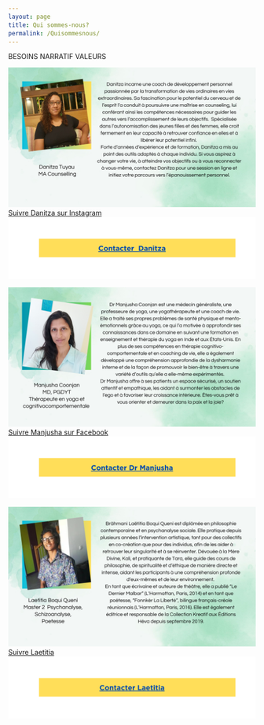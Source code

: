 ```yaml
---
layout: page
title: Qui sommes-nous?
permalink: /Quisommesnous/
---
```

BESOINS
NARRATIF
VALEURS

![Danitza Tuyau](/assets/images/Danitza.png "Danitza Tuyau")
[Suivre Danitza sur Instagram](https://www.instagram.com/helpinghand_mu?utm_source=ig_web_button_share_sheet&igsh=ZDNlZDc0MzIxNw%3D%3D)
<a href="https://tyltonline.github.io/contact/"> ![Click here](/assets/images/DanitzaBanner.png "Click here") </a>

![Dr Manjusha Coonjan](/assets/images/Manjusha.png "Dr Manjusha Coonjan")
[Suivre Manjusha sur Facebook](https://www.facebook.com/profile.php?id=100033228883018)
<a href="https://tyltonline.github.io/contact/"> ![Click here](/assets/images/ManjushaBanner.png "Click here") </a>


![Laetita Brahmani](/assets/images/Laetitia.png "Laetita Brahmani")
[Suivre Laetitia](https://zedisyonevaoseanindyin.wordpress.com/home)
<a href="https://tyltonline.github.io/contact/"> ![Click here](/assets/images/LaetitiaBanner.png "Click here")</a>






